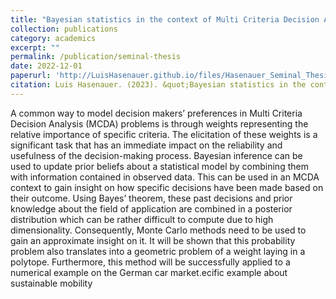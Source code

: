 ```yaml
---
title: "Bayesian statistics in the context of Multi Criteria Decision Analysis (MCDA)"
collection: publications
category: academics
excerpt: ""
permalink: /publication/seminal-thesis
date: 2022-12-01
paperurl: 'http://LuisHasenauer.github.io/files/Hasenauer_Seminal_Thesis.pdf'
citation: Luis Hasenauer. (2023). &quot;Bayesian statistics in the context of Multi Criteria Decision Analysis (MCDA).&quot;'
---
```

A common way to model decision makers’ preferences in Multi Criteria Decision Analysis (MCDA) problems is through weights representing the relative importance of specific criteria. The elicitation of these weights is a significant task that has an immediate impact on the reliability and usefulness of the decision-making process. Bayesian inference can be used to update prior beliefs about a statistical model by combining them with information contained in observed data. This can be used in an MCDA context to gain insight on
how specific decisions have been made based on their outcome. Using Bayes’ theorem, these past decisions and prior knowledge about the field of application are combined in a posterior distribution which can be rather difficult to compute due to high dimensionality. Consequently, Monte Carlo methods need to be used to gain an approximate insight on it. It will be shown that this probability problem also translates into a geometric problem of a weight laying in a polytope. Furthermore, this method will be successfully applied to a numerical example on the German car market.ecific example about sustainable mobility
